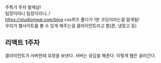 주특기 주차 발제날!     
팀장이라니 팀장이라니..!      
https://studiomeal.com/blog css퀴즈 풀다가 1분 코딩이라는걸 알게됨!        
우리가 웹사이트를 볼 수 있게 해주는걸 클라이언트라고 함(폰, 냉장고 등)     


리액트 1주차
----------
클라이언트가 서버한테 요청을 보낸다. 서버는 응답을 해준다. 이렇게 웹은 굴러간다.
